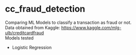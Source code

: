 # cc_fraud_detection
Comparing ML Models to classify a transaction as fraud or not.
<br>
Data obtained from Kaggle: https://www.kaggle.com/mlg-ulb/creditcardfraud
<br>
Models tested
<ul>
    <li>Logistic Regression</li>
</ul>